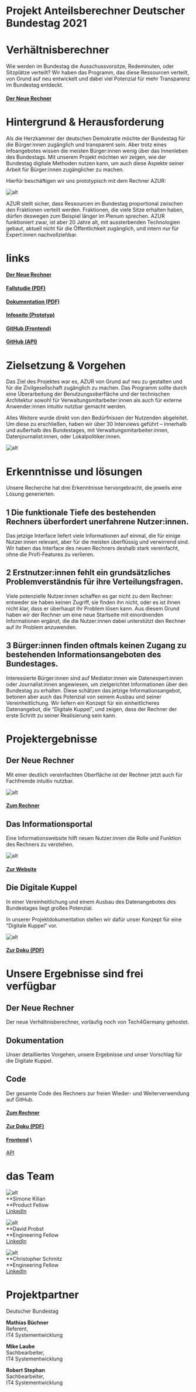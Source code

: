 # Projekt Anteilsberechner Deutscher Bundestag 2021


# Verhältnisberechner

Wie werden im Bundestag die Ausschussvorsitze, Redeminuten, oder Sitzplätze verteilt? Wir haben das Programm, das diese Ressourcen verteilt, von Grund auf neu entwickelt und dabei viel Potenzial für mehr Transparenz im Bundestag entdeckt.


#### [Der Neue Rechner](https://dev.tech4germany.org/AZUR-Frontend/)


# Hintergrund & Herausforderung

Als die Herzkammer der deutschen Demokratie möchte der Bundestag für die Bürger:innen zugänglich und transparent sein. Aber trotz eines Infoangebotes wissen die meisten Bürger:innen wenig über das Innenleben des Bundestags. Mit unserem Projekt möchten wir zeigen, wie der Bundestag digitale Methoden nutzen kann, um auch diese Aspekte seiner Arbeit für Bürger:innen zugänglicher zu machen.

Hierfür beschäftigen wir uns prototypisch mit dem Rechner AZUR:

![alt](1_azur_2000.jpg)

AZUR stellt sicher, dass Ressourcen im Bundestag proportional zwischen den Fraktionen verteilt werden. Fraktionen, die viele Sitze erhalten haben, dürfen deswegen zum Beispiel länger im Plenum sprechen. AZUR funktioniert zwar, ist aber 20 Jahre alt, mit aussterbenden Technologien gebaut, aktuell nicht für die Öffentlichkeit zugänglich, und intern nur für Expert:innen nachvollziehbar.


# links


#### [Der Neue Rechner](https://dev.tech4germany.org/AZUR-Frontend/) 


#### [Fallstudie (PDF)](f1_Fallstudie_Bundestag.pdf)


#### [Dokumentation (PDF)](f2_Projektdokumentation.pdf)


#### [Infoseite (Prototyp)](https://sites.google.com/view/t4gazur/home)


#### [GitHub (Frontend)](https://github.com/tech4germany/AZUR-Frontend)


#### [GitHub (API)](https://github.com/tech4germany/AZUR-API)


# Zielsetzung & Vorgehen

Das Ziel des Projektes war es, AZUR von Grund auf neu zu gestalten und für die Zivilgesellschaft zugänglich zu machen. Das Programm sollte durch eine Überarbeitung der Benutzungsoberfläche und der technischen Architektur sowohl für Verwaltungsmitarbeiter:innen als auch für externe Anwender:innen intuitiv nutzbar gemacht werden.

Alles Weitere wurde direkt von den Bedürfnissen der Nutzenden abgeleitet. Um diese zu erschließen, haben wir über 30 Interviews geführt – innerhalb und außerhalb des Bundestages, mit Verwaltungsmitarbeiter:innen, Datenjournalist:innen, oder Lokalpolitiker:innen. 

![alt](2_20211007-werkstattbesuch-helge-braun-lowres-23-1280x854.jpg)

# Erkenntnisse und lösungen

Unsere Recherche hat drei Erkenntnisse hervorgebracht, die jeweils eine Lösung generierten.


## 1 Die funktionale Tiefe des bestehenden Rechners überfordert unerfahrene Nutzer:innen.

Das jetzige Interface liefert viele Informationen auf einmal, die für einige Nutzer:innen relevant, aber für die meisten überflüssig und verwirrend sind. Wir haben das Interface des neuen Rechners deshalb stark vereinfacht, ohne die Profi-Features zu verlieren.


## 2 Erstnutzer:innen fehlt ein grundsätzliches Problemverständnis für ihre Verteilungsfragen.

Viele potenzielle Nutzer:innen schaffen es gar nicht zu dem Rechner: entweder sie haben keinen Zugriff, sie finden ihn nicht, oder es ist ihnen nicht klar, dass er überhaupt ihr Problem lösen kann. Aus diesem Grund haben wir der Rechner um eine neue Startseite mit einordnenden Informationen ergänzt, die die Nutzer:innen dabei unterstützt den Rechner auf ihr Problem anzuwenden.


## 3 Bürger:innen finden oftmals keinen Zugang zu bestehenden Informationsangeboten des Bundestages.

Interessierte Bürger:innen sind auf Mediator:innen wie Datenexpert:innen oder Journalist:innen angewiesen, um zielgerichtet Informationen über den Bundestag zu erhalten. Diese schätzen das jetzige Informationsangebot, betonen aber auch das Potenzial von seinem Ausbau und seiner Vereinheitlichung. Wir liefern ein Konzept für ein einheitlicheres Datenangebot, die “Digitale Kuppel”, und zeigen, dass der Rechner der erste Schritt zu seiner Realisierung sein kann.


# Projektergebnisse


## Der Neue Rechner

Mit einer deutlich vereinfachten Oberfläche ist der Rechner jetzt auch für Fachfremde intuitiv nutzbar. 

![alt](3_Bildschirmfoto-2021-11-03-um-17.09.08-1280x736.png)

#### [Zum Rechner](https://dev.tech4germany.org/AZUR-Frontend/) 


## Das Informationsportal

Eine Informationswebsite hilft neuen Nutzer:innen die Rolle und Funktion des Rechners zu verstehen.

![alt](4_Bildschirmfoto-2021-11-03-um-17.10.15-1280x736.png)

#### [Zur Website](https://sites.google.com/view/t4gazur/home) 


## Die Digitale Kuppel

In einer Vereinheitlichung und einem Ausbau des Datenangebotes des Bundestages liegt großes Potenzial.

In unserer Projektdokumentation stellen wir dafür unser Konzept für eine “Digitale Kuppel” vor.

![alt](5_kuppo_aber_wir_haben_die_rechte_dran.jpg)

#### [Zur Doku (PDF)](f2_Projektdokumentation.pdf) 


# Unsere Ergebnisse sind frei verfügbar


## Der Neue Rechner

Der neue Verhältnisberechner, vorläufig noch von Tech4Germany gehostet.


## Dokumentation

Unser detailliertes Vorgehen, unsere Ergebnisse und unser Vorschlag für die Digitale Kuppel.


## Code

Der gesamte Code des Rechners zur freien Wieder- und Weiterverwendung auf GitHub.


#### [Zum Rechner](https://dev.tech4germany.org/AZUR-Frontend/) 


#### [Zur Doku (PDF)](f2_Projektdokumentation.pdf) 


#### [Frontend](https://github.com/tech4germany/azur-frontend) \
[API](https://github.com/tech4germany/azur-API) 


# das Team

![alt](6_Simone_Kilian.jpg) \
**Simone Kilian \
**Product Fellow \
[LinkedIn](https://www.linkedin.com/in/simone-kilian-540229151/)

![alt](7_david_profilbild-1.jpg) \
**David Probst \
**Engineering Fellow \
[LinkedIn](https://www.linkedin.com/in/daudprobst/)

![alt](8_Christopher_Schmitz.jpg) \
**Christopher Schmitz \
**Engineering Fellow \
[LinkedIn](https://www.linkedin.com/in/clschmitz/)


# Projektpartner

Deutscher Bundestag

**Mathias Büchner** \
Referent, \
IT4 Systementwicklung

**Mike Laube** \
Sachbearbeiter, \
IT4 Systementwicklung

**Robert Stephan** \
Sachbearbeiter, \
IT4 Systementwicklung

